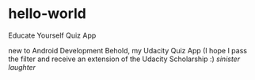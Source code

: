 # hello-world
Educate Yourself Quiz App 

new to Android Development
Behold, my Udacity Quiz App (I hope I pass the filter and receive an extension of the Udacity Scholarship :) 
*sinister laughter*
